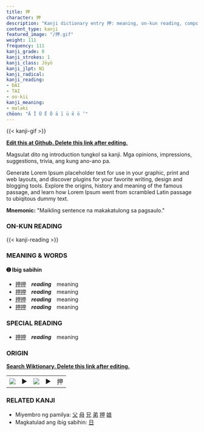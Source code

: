 ```yaml
---
title: 押
character: 押
description: "Kanji dictionary entry 押: meaning, on-kun reading, compounds, origin, related kanji"
content_type: kanji
featured_image: "/押.gif"
weight: 111
frequency: 111
kanji_grade: 0
kanji_strokes: 1
kanji_class: Jōyō
kanji_jlpt: N1
kanji_radical: 
kanji_reading: 
- DAI
- TAI
- oo-kii
kanji_meaning:
- malaki
chōon: "Ā Ī Ū Ē Ō ā ī ū ē ō ’"
---
```

[//]: # (Don't edit the line below. Kanji animated GIF code is automatically generated.)
{{< kanji-gif >}}

[//]: # (Edit below this line.)

**[Edit this at Github. Delete this link after editing.](https://github.com/tim0g/tim/tree/main/content/kanji/押/index.md)**

Magsulat dito ng introduction tungkol sa kanji. Mga opinions, impressions, suggestions, trivia, ang kung ano-ano pa.

Generate Lorem Ipsum placeholder text for use in your graphic, print and web layouts, and discover plugins for your favorite writing, design and blogging tools. Explore the origins, history and meaning of the famous passage, and learn how Lorem Ipsum went from scrambled Latin passage to ubiqitous dummy text.
 
**Mnemonic:** "Maikling sentence na makakatulong sa pagsaulo."

### ON-KUN READING

[//]: # (Don't edit the line below. ON-KUN READING code is automatically generated.)
{{< kanji-reading >}}

### MEANING & WORDS

#### ➊ **Ibig sabihin**
  - [押](../押)[押](../押)　***reading***　meaning
  - [押](../押)[押](../押)　***reading***　meaning
  - [押](../押)[押](../押)　***reading***　meaning
  - [押](../押)[押](../押)　***reading***　meaning

### SPECIAL READING
  - [押](../押)[押](../押)　***reading***　meaning

### ORIGIN

**[Search Wiktionary. Delete this link after editing.](https://wiktionary.org/wiki/押)**
<table class="kanji-table"><tr><td>
<img src="60px-押-bronze.svg.png">
</td><td>▶</td><td>
<img src="60px-押-oracle.svg.png">
</td><td>▶</td>
<td class="kanji-origin">押</td>
</tr></table>

### RELATED KANJI
- Miyembro ng pamilya: [父](../父) [母](../母) [兄](../兄) [弟](../弟) [押](../押) [娘](../娘)
- Magkatulad ang ibig sabihin: [日](../日)
